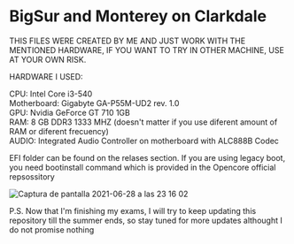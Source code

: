 
# BigSur and Monterey on Clarkdale
THIS FILES WERE CREATED BY ME AND JUST WORK WITH THE MENTIONED HARDWARE, IF YOU WANT TO TRY IN OTHER MACHINE, USE AT YOUR OWN RISK.



HARDWARE I USED:

CPU: Intel Core i3-540                                                                                                                          
Motherboard: Gigabyte GA-P55M-UD2 rev. 1.0                                                                                                                         
GPU: Nvidia GeForce GT 710 1GB                                                                                                                          
RAM: 8 GB DDR3 1333 MHZ (doesn't matter if you use diferent amount of RAM or diferent frecuency)                                                                   
AUDIO: Integrated Audio Controller on motherboard with ALC888B Codec                                                                                   

EFI folder can be found on the relases section.
If you are using legacy boot, you need bootinstall command which is provided in the Opencore official repsossitory

![Captura de pantalla 2021-06-28 a las 23 16 02](https://user-images.githubusercontent.com/44674082/123705324-17f38b00-d867-11eb-807b-f774d3644393.png)

P.S. Now that I'm finishing my exams, I will try to keep updating this repository till the summer ends, so stay tuned for more updates althought I do not promise nothing
